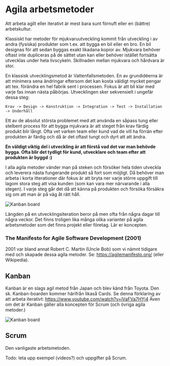 # Agila arbetsmetoder

Att arbeta agilt eller iterativt är mest bara sunt förnuft eller en (bättre) arbetskultur.

Klassiskt har metoder för mjukvaruutveckling kommit från utveckling i av andra (fysiska) produkter som t.ex. att bygga en bil eller en bro. En bil designas för att sedan byggas exakt likadana kopior av. Mjukvara behöver oftast inte dupliceras på de sättet utan kan eller behöver istället fortsätta utvecklas under hela livscykeln. Skillnaden mellan mjukvara och hårdvara är stor.

En klassisk utvecklingsmetod är Vattenfallsmetoden. En av grundidéerna är att minimera sena ändringar eftersom det kan kosta väldigt mycket pengar att tex. förändra en hel fabrik sent i processen. Fokus är att bli klar med varje fas innan nästa påbörjas. Utvecklingen sker sekvensielt i ungefär dessa steg:

`Krav -> Design -> Konstruktion -> Integration -> Test -> Installation -> Underhåll`

Ett av de absolut största problemet med att använda en såpass tung eller stelbent process för att bygga mjukvara är att steget från krav färdig produkt blir långt. Ofta vet varken team eller kund vad de vill ha förrän efter produkten är färdig och då är det oftast tungt och dyrt att att ändra.

**En väldigt viktig del i utveckling är att förstå vad det var man behövde bygga. Ofta blir det tydligt för kund, utvecklare och team efter att produkten är byggd :)**

I alla agila metoder vänder man på steken och försöker hela tiden utveckla och leverera nästa fungerande produkt så fort som möjligt. Då behöver man arbeta i korta itterationer där fokus är att bryta ner varje större uppgift till lagom stora steg att visa kunden (som kan vara mer närvarande i alla stegen). I varje steg går det då att känna på produkten och försöka försäkra sig om att man är på väg åt rätt håll. 

![Kanban board](https://github.com/ntijoh-te4/agil-utveckling/blob/main/img/agil-spiral.png)

Längden på en utvecklingsiteration beror på men ofta från några dagar till några veckor. Det finns troligen lika många olika varianter på agila arbetsmetoder som det finns projekt eller företag. Lär er koncepten.

### The Manifesto for Agile Software Development (2001)
2001 var bland annat Robert C. Martin (Uncle Bob) som vi nämnt tidigare med och skapade dessa agila metoder. Se: https://agilemanifesto.org/ (eller Wikipedia).

## Kanban

Kanban är en slags agil metod från Japan och blev känd från Toyota. Den sk. Kanban-boarden kommer härifrån likaså Cards. Se denna förklaring av att arbeta iterativt: https://www.youtube.com/watch?v=iVaFVa7HYj4 Även om det är Kanban gäller alla koncepten för Scrum (och övriga agila metoder.)

![Kanban board](https://github.com/ntijoh-te4/agil-utveckling/blob/main/img/kanban-board-wikipedia.jpg)

## Scrum

Den vanligaste arbetsmetoden.

Todo: leta upp exempel (videos?) och uppgifter på Scrum.
